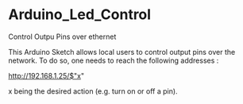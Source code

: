 Arduino_Led_Control
===================

Control Outpu Pins over ethernet

This Arduino Sketch allows local users to control output pins over the network.
To do so, one needs to reach the following addresses : 

http://192.168.1.25/$"x"

x being the desired action (e.g. turn on or off a pin).
